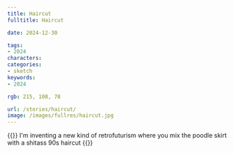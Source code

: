 ```yaml
---
title: Haircut
fulltitle: Haircut

date: 2024-12-30

tags:
- 2024
characters:
categories:
- sketch
keywords:
- 2024

rgb: 215, 108, 78

url: /stories/haircut/
image: /images/fullres/haircut.jpg
---
```

{{<note caption>}}
I'm inventing a new kind of retrofuturism where you mix the poodle skirt with a shitass 90s haircut
{{</note>}}